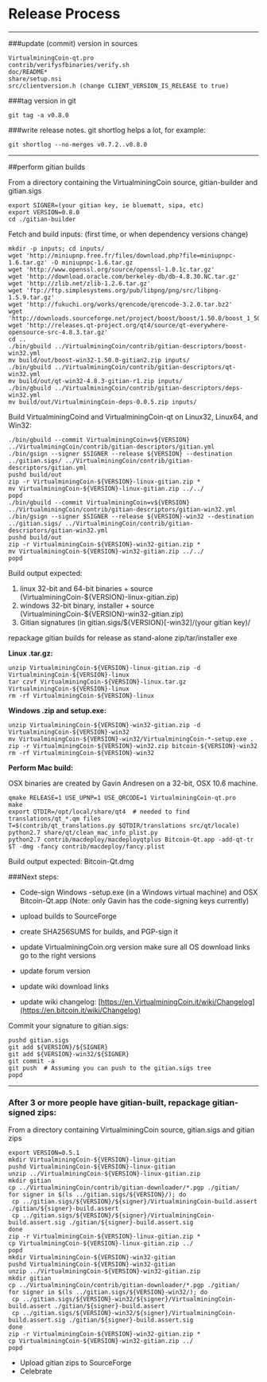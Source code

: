 Release Process
====================

* * *

###update (commit) version in sources


	VirtualminingCoin-qt.pro
	contrib/verifysfbinaries/verify.sh
	doc/README*
	share/setup.nsi
	src/clientversion.h (change CLIENT_VERSION_IS_RELEASE to true)

###tag version in git

	git tag -a v0.8.0

###write release notes. git shortlog helps a lot, for example:

	git shortlog --no-merges v0.7.2..v0.8.0

* * *

##perform gitian builds

 From a directory containing the VirtualminingCoin source, gitian-builder and gitian.sigs
  
	export SIGNER=(your gitian key, ie bluematt, sipa, etc)
	export VERSION=0.8.0
	cd ./gitian-builder

 Fetch and build inputs: (first time, or when dependency versions change)

	mkdir -p inputs; cd inputs/
	wget 'http://miniupnp.free.fr/files/download.php?file=miniupnpc-1.6.tar.gz' -O miniupnpc-1.6.tar.gz
	wget 'http://www.openssl.org/source/openssl-1.0.1c.tar.gz'
	wget 'http://download.oracle.com/berkeley-db/db-4.8.30.NC.tar.gz'
	wget 'http://zlib.net/zlib-1.2.6.tar.gz'
	wget 'ftp://ftp.simplesystems.org/pub/libpng/png/src/libpng-1.5.9.tar.gz'
	wget 'http://fukuchi.org/works/qrencode/qrencode-3.2.0.tar.bz2'
	wget 'http://downloads.sourceforge.net/project/boost/boost/1.50.0/boost_1_50_0.tar.bz2'
	wget 'http://releases.qt-project.org/qt4/source/qt-everywhere-opensource-src-4.8.3.tar.gz'
	cd ..
	./bin/gbuild ../VirtualminingCoin/contrib/gitian-descriptors/boost-win32.yml
	mv build/out/boost-win32-1.50.0-gitian2.zip inputs/
	./bin/gbuild ../VirtualminingCoin/contrib/gitian-descriptors/qt-win32.yml
	mv build/out/qt-win32-4.8.3-gitian-r1.zip inputs/
	./bin/gbuild ../VirtualminingCoin/contrib/gitian-descriptors/deps-win32.yml
	mv build/out/VirtualminingCoin-deps-0.0.5.zip inputs/

 Build VirtualminingCoind and VirtualminingCoin-qt on Linux32, Linux64, and Win32:
  
	./bin/gbuild --commit VirtualminingCoin=v${VERSION} ../VirtualminingCoin/contrib/gitian-descriptors/gitian.yml
	./bin/gsign --signer $SIGNER --release ${VERSION} --destination ../gitian.sigs/ ../VirtualminingCoin/contrib/gitian-descriptors/gitian.yml
	pushd build/out
	zip -r VirtualminingCoin-${VERSION}-linux-gitian.zip *
	mv VirtualminingCoin-${VERSION}-linux-gitian.zip ../../
	popd
	./bin/gbuild --commit VirtualminingCoin=v${VERSION} ../VirtualminingCoin/contrib/gitian-descriptors/gitian-win32.yml
	./bin/gsign --signer $SIGNER --release ${VERSION}-win32 --destination ../gitian.sigs/ ../VirtualminingCoin/contrib/gitian-descriptors/gitian-win32.yml
	pushd build/out
	zip -r VirtualminingCoin-${VERSION}-win32-gitian.zip *
	mv VirtualminingCoin-${VERSION}-win32-gitian.zip ../../
	popd

  Build output expected:

  1. linux 32-bit and 64-bit binaries + source (VirtualminingCoin-${VERSION}-linux-gitian.zip)
  2. windows 32-bit binary, installer + source (VirtualminingCoin-${VERSION}-win32-gitian.zip)
  3. Gitian signatures (in gitian.sigs/${VERSION}[-win32]/(your gitian key)/

repackage gitian builds for release as stand-alone zip/tar/installer exe

**Linux .tar.gz:**

	unzip VirtualminingCoin-${VERSION}-linux-gitian.zip -d VirtualminingCoin-${VERSION}-linux
	tar czvf VirtualminingCoin-${VERSION}-linux.tar.gz VirtualminingCoin-${VERSION}-linux
	rm -rf VirtualminingCoin-${VERSION}-linux

**Windows .zip and setup.exe:**

	unzip VirtualminingCoin-${VERSION}-win32-gitian.zip -d VirtualminingCoin-${VERSION}-win32
	mv VirtualminingCoin-${VERSION}-win32/VirtualminingCoin-*-setup.exe .
	zip -r VirtualminingCoin-${VERSION}-win32.zip bitcoin-${VERSION}-win32
	rm -rf VirtualminingCoin-${VERSION}-win32

**Perform Mac build:**

  OSX binaries are created by Gavin Andresen on a 32-bit, OSX 10.6 machine.

	qmake RELEASE=1 USE_UPNP=1 USE_QRCODE=1 VirtualminingCoin-qt.pro
	make
	export QTDIR=/opt/local/share/qt4  # needed to find translations/qt_*.qm files
	T=$(contrib/qt_translations.py $QTDIR/translations src/qt/locale)
	python2.7 share/qt/clean_mac_info_plist.py
	python2.7 contrib/macdeploy/macdeployqtplus Bitcoin-Qt.app -add-qt-tr $T -dmg -fancy contrib/macdeploy/fancy.plist

 Build output expected: Bitcoin-Qt.dmg

###Next steps:

* Code-sign Windows -setup.exe (in a Windows virtual machine) and
  OSX Bitcoin-Qt.app (Note: only Gavin has the code-signing keys currently)

* upload builds to SourceForge

* create SHA256SUMS for builds, and PGP-sign it

* update VirtualminingCoin.org version
  make sure all OS download links go to the right versions

* update forum version

* update wiki download links

* update wiki changelog: [https://en.VirtualminingCoin.it/wiki/Changelog](https://en.bitcoin.it/wiki/Changelog)

Commit your signature to gitian.sigs:

	pushd gitian.sigs
	git add ${VERSION}/${SIGNER}
	git add ${VERSION}-win32/${SIGNER}
	git commit -a
	git push  # Assuming you can push to the gitian.sigs tree
	popd

-------------------------------------------------------------------------

### After 3 or more people have gitian-built, repackage gitian-signed zips:

From a directory containing VirtualminingCoin source, gitian.sigs and gitian zips

	export VERSION=0.5.1
	mkdir VirtualminingCoin-${VERSION}-linux-gitian
	pushd VirtualminingCoin-${VERSION}-linux-gitian
	unzip ../VirtualminingCoin-${VERSION}-linux-gitian.zip
	mkdir gitian
	cp ../VirtualminingCoin/contrib/gitian-downloader/*.pgp ./gitian/
	for signer in $(ls ../gitian.sigs/${VERSION}/); do
	 cp ../gitian.sigs/${VERSION}/${signer}/VirtualminingCoin-build.assert ./gitian/${signer}-build.assert
	 cp ../gitian.sigs/${VERSION}/${signer}/VirtualminingCoin-build.assert.sig ./gitian/${signer}-build.assert.sig
	done
	zip -r VirtualminingCoin-${VERSION}-linux-gitian.zip *
	cp VirtualminingCoin-${VERSION}-linux-gitian.zip ../
	popd
	mkdir VirtualminingCoin-${VERSION}-win32-gitian
	pushd VirtualminingCoin-${VERSION}-win32-gitian
	unzip ../VirtualminingCoin-${VERSION}-win32-gitian.zip
	mkdir gitian
	cp ../VirtualminingCoin/contrib/gitian-downloader/*.pgp ./gitian/
	for signer in $(ls ../gitian.sigs/${VERSION}-win32/); do
	 cp ../gitian.sigs/${VERSION}-win32/${signer}/VirtualminingCoin-build.assert ./gitian/${signer}-build.assert
	 cp ../gitian.sigs/${VERSION}-win32/${signer}/VirtualminingCoin-build.assert.sig ./gitian/${signer}-build.assert.sig
	done
	zip -r VirtualminingCoin-${VERSION}-win32-gitian.zip *
	cp VirtualminingCoin-${VERSION}-win32-gitian.zip ../
	popd

- Upload gitian zips to SourceForge
- Celebrate 
